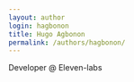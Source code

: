 ```yaml
---
layout: author
login: hagbonon
title: Hugo Agbonon
permalink: /authors/hagbonon/
---
```

Developer @ Eleven-labs
